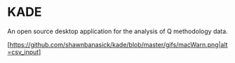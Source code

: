 # KADE

An open source desktop application for the analysis of Q methodology data.



[https://github.com/shawnbanasick/kade/blob/master/gifs/macWarn.png|alt=csv_input]

